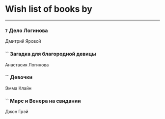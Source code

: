 # Wish list of books by [](https://ok.ru/profile/536771522733)
---

### `7` Дело Логинова
Дмитрий Яровой

### `` Загадка для благородной девицы
Анастасия Логинова

### `` Девочки
Эмма Клайн

### `` Марс и Венера на свидании
Джон Грэй

